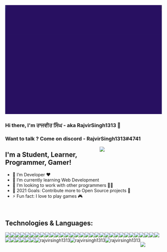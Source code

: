 <img src='https://github.com/RajvirSingh1313/RajvirSingh1313/blob/master/RAJVIR%20SINGH.gif?raw=true' width='2000"' height='350"'>

### Hi there, I'm ਰਾਜਵੀਰ ਸਿੰਘ - aka RajvirSingh1313 👋
### Want to talk ? Come on discord - RajvirSingh1313#4741

<img align='right' src='https://user-images.githubusercontent.com/5713670/87202985-820dcb80-c2b6-11ea-9f56-7ec461c497c3.gif' width='200"'>

## I'm a Student, Learner, Programmer, Gamer!
- 🔭 I’m Developer ❤
- 🌱 I’m currently learning Web Development
- 👯 I’m looking to work with other programmers 👨‍💻
- 🥅 2021 Goals: Contribute more to Open Source projects 🤝
- ⚡ Fun fact: I love to play games 🎮
<br />

## Technologies & Languages:
<div align="left">
  <img align="left" src="https://img.shields.io/badge/Python-14354C?style=for-the-badge&logo=python&logoColor=white"/>
  <img align="left" src="https://img.shields.io/badge/JavaScript-F7DF1E?style=for-the-badge&logo=javascript&logoColor=black"/>
  <img align="left" src="https://img.shields.io/badge/TypeScript-007ACC?style=for-the-badge&logo=typescript&logoColor=white"/>
  <img align="left" src="https://img.shields.io/badge/PostgreSQL-316192?style=for-the-badge&logo=postgresql&logoColor=white"/>
  <img align="left" src="https://img.shields.io/badge/MongoDB-4EA94B?style=for-the-badge&logo=mongodb&logoColor=white"/>
  <img align="left" src="https://img.shields.io/badge/SQLite-07405E?style=for-the-badge&logo=sqlite&logoColor=white"/>
  <img align="left" src="https://img.shields.io/badge/Node.js-43853D?style=for-the-badge&logo=node-dot-js&logoColor=white"/>
  <img align="left" src="https://img.shields.io/badge/npm-CB3837?style=for-the-badge&logo=npm&logoColor=white"/>
  <img align="left" src="https://img.shields.io/badge/Yarn-2C8EBB?style=for-the-badge&logo=yarn&logoColor=white"/>
  <img align="left" src="https://img.shields.io/badge/Express.js-404D59?style=for-the-badge&logo=express&logoColor=white"/>
  <img align="left" src="https://img.shields.io/badge/OpenCV-27338e?style=for-the-badge&logo=OpenCV&logoColor=white"/>
  <img align="left" src="https://img.shields.io/badge/RASPBERRY%20PI-C51A4A.svg?&style=for-the-badge&logo=raspberry%20pi&logoColor=white"/>
  <img align="left" src="https://img.shields.io/badge/Jupyter-F37626.svg?&style=for-the-badge&logo=Jupyter&logoColor=white"/>
  <img align="left" src="https://img.shields.io/badge/React-20232A?style=for-the-badge&logo=react&logoColor=61DAFB"/>
  <img align="left" src="https://img.shields.io/badge/Tailwind_CSS-38B2AC?style=for-the-badge&logo=tailwind-css&logoColor=white"/>
  <img align="left" src="https://img.shields.io/badge/Bootstrap-563D7C?style=for-the-badge&logo=bootstrap&logoColor=white"/>
  <img align="left" src="https://img.shields.io/badge/Material--UI-0081CB?style=for-the-badge&logo=material-ui&logoColor=white"/>
  <img align="left" src="https://img.shields.io/badge/React_Router-CA4245?style=for-the-badge&logo=react-router&logoColor=white"/>
  <img align="left" src="https://img.shields.io/badge/Flask-white?style=for-the-badge&logo=flask&logoColor=red"/>
  <img align="left" src="https://img.shields.io/badge/Netlify-00C7B7?style=for-the-badge&logo=netlify&logoColor=white"/>
  <img align="left" src="https://img.shields.io/badge/Heroku-430098?style=for-the-badge&logo=heroku&logoColor=white"/>
  <img align="left" src="https://img.shields.io/badge/conda-342B029.svg?&style=for-the-badge&logo=anaconda&logoColor=white"/>
  <img align="left" src="https://img.shields.io/badge/Git-F05032?style=for-the-badge&logo=git&logoColor=white"/>
  <img align="left" src="https://img.shields.io/badge/Postman-FF6C37?style=for-the-badge&logo=Postman&logoColor=white"/>
  <img align="left" src="https://img.shields.io/badge/Ubuntu-E95420?style=for-the-badge&logo=ubuntu&logoColor=white"/>
  <img align="left" src="https://img.shields.io/badge/Visual_Studio_Code-0078D4?style=for-the-badge&logo=visual%20studio%20code&logoColor=white"/>
  <img align="left" src="https://img.shields.io/badge/sublime_text-%23575757.svg?&style=for-the-badge&logo=sublime-text&logoColor=important"/>
  <img align="left" src="https://img.shields.io/badge/VIM-%2311AB00.svg?&style=for-the-badge&logo=vim&logoColor=white"/>
  <img align="left" src="https://img.shields.io/badge/Asus-Tuf_A15-yellow?style=for-the-badge&logo=asus&logoColor=red"/>
  <img align="left" src="https://img.shields.io/badge/NVIDIA-GTX1650-76B900?style=for-the-badge&logo=nvidia&logoColor=white"/>
  <img align="left" src="https://img.shields.io/badge/AMD-Ryzen_7_4800h-ED1C24?style=for-the-badge&logo=amd&logoColor=white"/>
  <img align="left" src="https://img.shields.io/badge/Figma-353535?style=for-the-badge&logo=figma&logoColor=ff5861"/>
  <img align="left" src="https://img.shields.io/badge/Canva-%2300C4CC.svg?&style=for-the-badge&logo=Canva&logoColor=white"/>
  <img align="left" src="https://img.shields.io/badge/Gmail-D14836?style=for-the-badge&logo=gmail&logoColor=white"/>
  <img align="left" src="https://img.shields.io/badge/Discord-7289DA?style=for-the-badge&logo=discord&logoColor=white"/>
  <img align="left" src="https://img.shields.io/badge/Canva-%2300C4CC.svg?&style=for-the-badge&logo=Canva&logoColor=white"/>
  <img align="left" src="https://img.shields.io/badge/Canva-%2300C4CC.svg?&style=for-the-badge&logo=Canva&logoColor=white"/>
</div>
<br/>

<div><img align="left" src="https://github-readme-stats.vercel.app/api?username=rajvirsingh1313&show_icons=true&theme=tokyonight&locale=en" alt="rajvirsingh1313" /><img align="left" src="https://github-readme-stats.vercel.app/api/top-langs?username=rajvirsingh1313&show_icons=true&theme=tokyonight&locale=en&layout=compact" alt="rajvirsingh1313" /><img align="left" src="https://github-readme-streak-stats.herokuapp.com/?user=rajvirsingh1313&theme=dark" alt="rajvirsingh1313" /></div>

![](https://komarev.com/ghpvc/?username=rajvirsingh1313&color=1a1b27)
